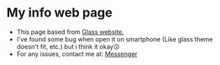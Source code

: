 # My info web page

* This page based from <a href="https://github.com/developedbyed/glass-website">Glass website.</a>
* I've found some bug when open it on smartphone (Like glass theme doesn't fit, etc.) but i think it okay😗
* For any issues, contact me at: <a href="m.me/kleqing">Messenger</a>
